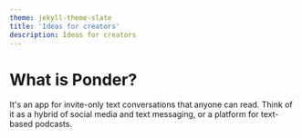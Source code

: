 ```yaml
---
theme: jekyll-theme-slate
title: 'Ideas for creators'
description: Ideas for creators
---
```


# What is Ponder?
It's an app for invite-only text conversations that anyone can read. Think of it as a hybrid of
social media and text messaging, or a platform for text-based podcasts.
